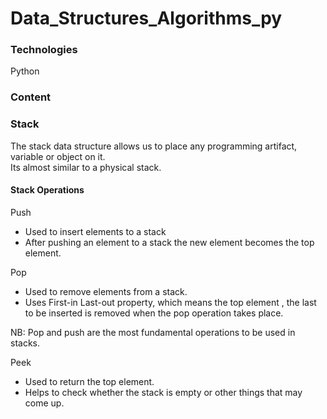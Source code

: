# Data_Structures_Algorithms_py

### Technologies 
Python 

### Content


### Stack

The stack data structure allows us to place any programming artifact, variable or object on it.<br>
Its almost similar to a physical stack.

#### Stack Operations
Push<br>
- Used to insert elements to a stack<br>
- After pushing an element to a stack the new element becomes the top element.

Pop<br>
- Used to remove elements from a stack.<br>
- Uses First-in Last-out property, which means the top element , the last to be inserted is removed when the pop operation takes place.<br>

NB: Pop and push are the most fundamental operations to be used in stacks.

Peek<br>
- Used to return the top element.<br>
- Helps to check whether the stack is empty or other things that may come up.





